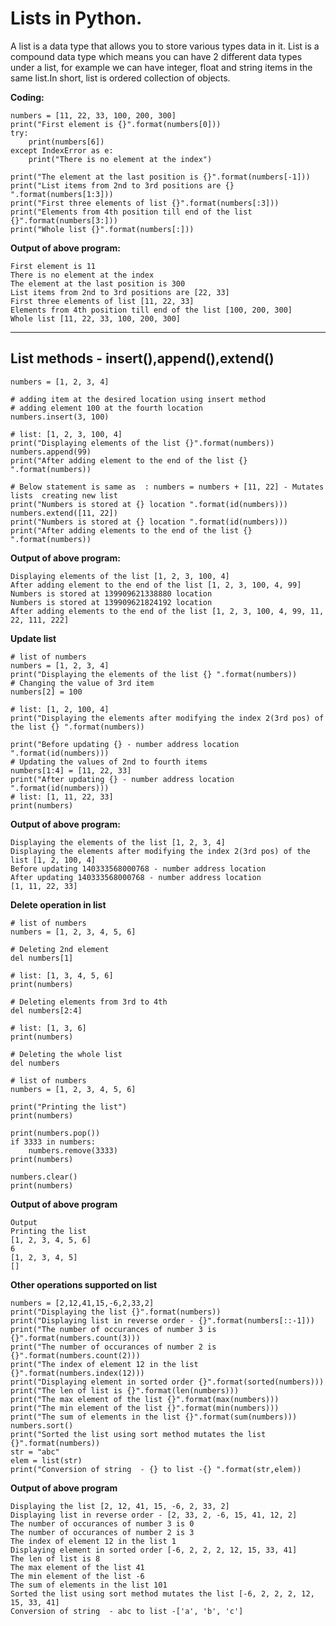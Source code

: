 # Lists in Python.

A list is a data type that allows you to store various types data in it. 
List is a compound data type which means you can have 2 different data types under a list, for example we can have integer, 
float and string items in the same list.In short, list is ordered collection of objects.

**Coding:**
```
numbers = [11, 22, 33, 100, 200, 300]
print("First element is {}".format(numbers[0]))
try:
    print(numbers[6])
except IndexError as e:
    print("There is no element at the index")

print("The element at the last position is {}".format(numbers[-1]))
print("List items from 2nd to 3rd positions are {} ".format(numbers[1:3]))
print("First three elements of list {}".format(numbers[:3]))
print("Elements from 4th position till end of the list {}".format(numbers[3:]))
print("Whole list {}".format(numbers[:]))
```

**Output of above program:**
```
First element is 11
There is no element at the index
The element at the last position is 300
List items from 2nd to 3rd positions are [22, 33] 
First three elements of list [11, 22, 33]
Elements from 4th position till end of the list [100, 200, 300]
Whole list [11, 22, 33, 100, 200, 300]
```
------------------------------------------------------------------------------------------------------------------------------------


List methods - insert(),append(),extend() 
------------------------------------------------------------------------------------------------------------------------------------

```
numbers = [1, 2, 3, 4]

# adding item at the desired location using insert method
# adding element 100 at the fourth location
numbers.insert(3, 100)

# list: [1, 2, 3, 100, 4]
print("Displaying elements of the list {}".format(numbers))
numbers.append(99)
print("After adding element to the end of the list {} ".format(numbers))

# Below statement is same as  : numbers = numbers + [11, 22] - Mutates lists  creating new list
print("Numbers is stored at {} location ".format(id(numbers)))
numbers.extend([11, 22])
print("Numbers is stored at {} location ".format(id(numbers)))
print("After adding elements to the end of the list {} ".format(numbers))
```

**Output of above program:**
```
Displaying elements of the list [1, 2, 3, 100, 4]
After adding element to the end of the list [1, 2, 3, 100, 4, 99] 
Numbers is stored at 139909621338880 location 
Numbers is stored at 139909621824192 location 
After adding elements to the end of the list [1, 2, 3, 100, 4, 99, 11, 22, 111, 222] 
```
**Update list**

```
# list of numbers
numbers = [1, 2, 3, 4]
print("Displaying the elements of the list {} ".format(numbers))
# Changing the value of 3rd item
numbers[2] = 100

# list: [1, 2, 100, 4]
print("Displaying the elements after modifying the index 2(3rd pos) of the list {} ".format(numbers))

print("Before updating {} - number address location ".format(id(numbers)))
# Updating the values of 2nd to fourth items
numbers[1:4] = [11, 22, 33]
print("After updating {} - number address location ".format(id(numbers)))
# list: [1, 11, 22, 33]
print(numbers)
```
**Output of above program:**

```
Displaying the elements of the list [1, 2, 3, 4] 
Displaying the elements after modifying the index 2(3rd pos) of the list [1, 2, 100, 4] 
Before updating 140333568000768 - number address location 
After updating 140333568000768 - number address location 
[1, 11, 22, 33]
```
**Delete operation in list**

```
# list of numbers
numbers = [1, 2, 3, 4, 5, 6]

# Deleting 2nd element
del numbers[1]

# list: [1, 3, 4, 5, 6]
print(numbers)

# Deleting elements from 3rd to 4th
del numbers[2:4]

# list: [1, 3, 6]
print(numbers)

# Deleting the whole list
del numbers

# list of numbers
numbers = [1, 2, 3, 4, 5, 6]

print("Printing the list")
print(numbers)

print(numbers.pop())
if 3333 in numbers:
    numbers.remove(3333)
print(numbers)

numbers.clear()
print(numbers)
```
**Output of above program**
```
Output
Printing the list
[1, 2, 3, 4, 5, 6]
6
[1, 2, 3, 4, 5]
[]
```

**Other operations supported on list**
```
numbers = [2,12,41,15,-6,2,33,2]
print("Displaying the list {}".format(numbers))
print("Displaying list in reverse order - {}".format(numbers[::-1]))
print("The number of occurances of number 3 is {}".format(numbers.count(3)))
print("The number of occurances of number 2 is {}".format(numbers.count(2)))
print("The index of element 12 in the list {}".format(numbers.index(12)))
print("Displaying element in sorted order {}".format(sorted(numbers)))
print("The len of list is {}".format(len(numbers)))
print("The max element of the list {}".format(max(numbers)))
print("The min element of the list {}".format(min(numbers)))
print("The sum of elements in the list {}".format(sum(numbers)))
numbers.sort()
print("Sorted the list using sort method mutates the list {}".format(numbers))
str = "abc"
elem = list(str)
print("Conversion of string  - {} to list -{} ".format(str,elem))
```
**Output of above program**
```
Displaying the list [2, 12, 41, 15, -6, 2, 33, 2]
Displaying list in reverse order - [2, 33, 2, -6, 15, 41, 12, 2]
The number of occurances of number 3 is 0
The number of occurances of number 2 is 3
The index of element 12 in the list 1
Displaying element in sorted order [-6, 2, 2, 2, 12, 15, 33, 41]
The len of list is 8
The max element of the list 41
The min element of the list -6
The sum of elements in the list 101
Sorted the list using sort method mutates the list [-6, 2, 2, 2, 12, 15, 33, 41]
Conversion of string  - abc to list -['a', 'b', 'c'] 

```
